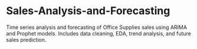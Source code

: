# Sales-Analysis-and-Forecasting
Time series analysis and forecasting of Office Supplies sales using ARIMA and Prophet models. Includes data cleaning, EDA, trend analysis, and future sales prediction.
